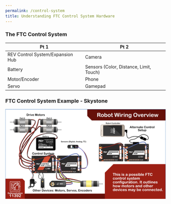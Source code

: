 ```yaml
---
permalink: /control-system
title: Understanding FTC Control System Hardware
---
```


### The FTC Control System
| Pt 1      | Pt 2 |
| ----------- | ----------- |
| REV Control System/Expansion Hub      | Camera       |
| Battery   | Sensors (Color, Distance, Limit, Touch)        |
| Motor/Encoder   | Phone        |
| Servo   | Gamepad        |

### FTC Control System Example - Skystone
![FTC Skystone Control System Setup](skystone_system.png)
